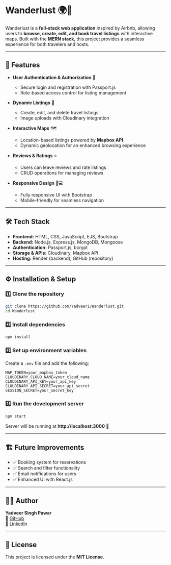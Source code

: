 # Wanderlust 🌍🏡

Wanderlust is a **full-stack web application** inspired by Airbnb, allowing users to **browse, create, edit, and book travel listings** with interactive maps. Built with the **MERN stack**, this project provides a seamless experience for both travelers and hosts.

---

## 🚀 Features
- **User Authentication & Authorization** 🔐
  - Secure login and registration with Passport.js
  - Role-based access control for listing management

- **Dynamic Listings** 🏡
  - Create, edit, and delete travel listings
  - Image uploads with Cloudinary integration

- **Interactive Maps** 🗺️
  - Location-based listings powered by **Mapbox API**
  - Dynamic geolocation for an enhanced browsing experience

- **Reviews & Ratings** ⭐
  - Users can leave reviews and rate listings
  - CRUD operations for managing reviews

- **Responsive Design** 📱💻
  - Fully responsive UI with Bootstrap
  - Mobile-friendly for seamless navigation

---

## 🛠️ Tech Stack
- **Frontend:** HTML, CSS, JavaScript, EJS, Bootstrap
- **Backend:** Node.js, Express.js, MongoDB, Mongoose
- **Authentication:** Passport.js, bcrypt
- **Storage & APIs:** Cloudinary, Mapbox API
- **Hosting:** Render (backend), GitHub (repository)

---

## ⚙️ Installation & Setup

### 1️⃣ Clone the repository
```bash
git clone https://github.com/Yadveer1/Wanderlust.git
cd Wanderlust
```

### 2️⃣ Install dependencies
```bash
npm install
```

### 3️⃣ Set up environment variables
Create a `.env` file and add the following:
```env
MAP_TOKEN=your_mapbox_token
CLOUDINARY_CLOUD_NAME=your_cloud_name
CLOUDINARY_API_KEY=your_api_key
CLOUDINARY_API_SECRET=your_api_secret
SESSION_SECRET=your_secret_key
```

### 4️⃣ Run the development server
```bash
npm start
```
Server will be running at **http://localhost:3000** 🚀

---

## 🏗️ Future Improvements
- ✅ Booking system for reservations
- ✅ Search and filter functionality
- ✅ Email notifications for users
- ✅ Enhanced UI with React.js

---

## 👨‍💻 Author
**Yadveer Singh Pawar**  
📌 [GitHub](https://github.com/Yadveer1)  
📌 [LinkedIn](https://www.linkedin.com/in/yadveersingh/)  

---

## 📜 License
This project is licensed under the **MIT License**.

